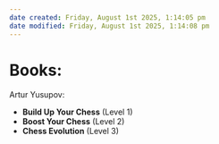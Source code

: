 ```yaml
---
date created: Friday, August 1st 2025, 1:14:05 pm
date modified: Friday, August 1st 2025, 1:14:08 pm
---
```


# Books:

Artur Yusupov:
- **Build Up Your Chess** (Level 1)
- **Boost Your Chess** (Level 2)
- **Chess Evolution** (Level 3)
